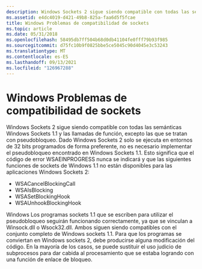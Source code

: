 ```yaml
---
description: Windows Sockets 2 sigue siendo compatible con todas las semánticas Windows Sockets 1.1 y las llamadas de función, excepto las que se tratan con pseudobloqueo.
ms.assetid: e4dc4019-d421-49b8-825a-faa6d5f5fcae
title: Windows Problemas de compatibilidad de sockets
ms.topic: article
ms.date: 05/31/2018
ms.openlocfilehash: 58495db7ff504b68d0db41104fe0fff79b93f985
ms.sourcegitcommit: d75fc10b9f0825bbe5ce5045c90d4045e3c53243
ms.translationtype: MT
ms.contentlocale: es-ES
ms.lasthandoff: 09/13/2021
ms.locfileid: "126967288"
---
```

# <a name="windows-sockets-compatibility-issues"></a>Windows Problemas de compatibilidad de sockets

Windows Sockets 2 sigue siendo compatible con todas las semánticas Windows Sockets 1.1 y las llamadas de función, excepto las que se tratan con pseudobloqueo. Dado Windows Sockets 2 solo se ejecuta en entornos de 32 bits programados de forma preferente, no es necesario implementar el pseudobloqueo encontrado en Windows Sockets 1.1. Esto significa que el código de error WSAEINPROGRESS nunca se indicará y que las siguientes funciones de sockets de Windows 1.1 no están disponibles para las aplicaciones Windows Sockets 2:

-   WSACancelBlockingCall
-   WSAIsBlocking
-   WSASetBlockingHook
-   WSAUnhookBlockingHook

Windows Los programas sockets 1.1 que se escriben para utilizar el pseudobloqueo seguirán funcionando correctamente, ya que se vinculan a Winsock.dll o Wsock32.dll. Ambos siguen siendo compatibles con el conjunto completo de Windows sockets 1.1. Para que los programas se conviertan en Windows sockets 2, debe producirse alguna modificación del código. En la mayoría de los casos, se puede sustituir el uso judicio de subprocesos para dar cabida al procesamiento que se estaba logrando con una función de enlace de bloqueo.

 

 



